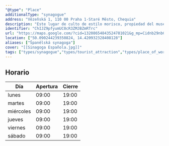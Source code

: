 ```yaml
---
"@type": "Place"
additionalType: "synagogue"
address: "Vězeňská 1, 110 00 Praha 1-Staré Město, Chequia"
description: "Este lugar de culto de estilo morisco, propiedad del museo judío de Praga, alberga exposiciones y conciertos."
identifier: "ChIJZ9pfyumUC0cR3ZMJBZmRTrc"
url: "https://maps.google.com/?cid=13208654843524781021&g_mp=Cidnb29nbGUubWFwcy5wbGFjZXMudjEuUGxhY2VzLlNlYXJjaFRleHQQABgEIAA"
location: ["50.090244239350824, 14.420932328408128"]
aliases: ["Španělská synagoga"]
cover: "[[Sinagoga Española.jpg]]"
tags: ["types/synagogue","types/tourist_attraction","types/place_of_worship","types/point_of_interest","types/establishment"]
---
```


## Horario

| Día  | Apertura  | Cierre  |
|---|---|---|
| lunes | 09:00 | 19:00 |
| martes | 09:00 | 19:00 |
| miércoles | 09:00 | 19:00 |
| jueves | 09:00 | 19:00 |
| viernes | 09:00 | 19:00 |
| sábado | 09:00 | 19:00 |